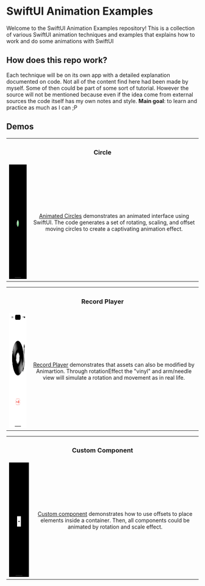 # SwiftUI Animation Examples
Welcome to the SwiftUI Animation Examples repository! This is a collection of various SwiftUI animation techniques and examples that explains how to work and do some animations with SwiftUI 

## How does this repo work?

Each technique will be on its own app with a detailed explanation documented on code. Not all of the content find here had been made by myself. Some of then could be part of some sort of tutorial. However the source will not be mentioned because even if the idea come from external sources the code itself has my own notes and style. **Main goal**: to learn and practice as much as I can ;P

## Demos

<table>
    <tr>
        <th colspan="2"><h3>Circle</h3></th>
    </tr>
    <tr>
        <td><img src="https://github.com/rodri2d2/learning-swift-animations/blob/main/DEMOS/Circles.gif" width="150" height="300" /></td>
        <td style="text-align:center;">
             <a href="https://github.com/rodri2d2/learning-swift-animations/tree/main/AnimatingCircles">Animated Circles</a> demonstrates an animated interface using SwiftUI. The code generates a set of rotating, scaling, and offset moving circles to create a captivating animation effect.
        </td>
    </tr>
</table>


<table>
    <tr>
        <th colspan="2"><h3>Record Player</h3></th>
    </tr>
    <tr>
        <td><img src="https://github.com/rodri2d2/learning-swift-animations/blob/main/DEMOS/recordPlaye.gif" width="150" height="300" /></td>
        <td style="text-align:center;">
             <a href="https://github.com/rodri2d2/learning-swift-animations/tree/main/RecordPlayer">Record Player</a> demonstrates that assets can also be modified by Animartion. Through rotationEffect the "vinyl" and arm/needle view will simulate a rotation and movement as in real life.
    </tr>
</table>

<table>
    <tr>
        <th colspan="2"><h3>Custom Component</h3></th>
    </tr>
    <tr>
        <td><img src="https://github.com/rodri2d2/learning-swift-animations/blob/main/DEMOS/CustomComponent.gif" width="150" height="300" /></td>
        <td style="text-align:center;">
             <a href="https://github.com/rodri2d2/learning-swift-animations/tree/main/CustomComponent">Custom component</a> demonstrates how to use offsets to place elements inside a container. Then, all components could be animated by rotation and scale effect.
    </tr>
</table>
